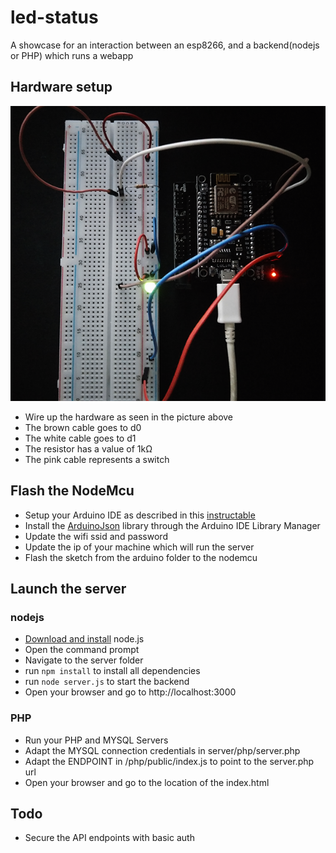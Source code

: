 # led-status
A showcase for an interaction between an esp8266, and a backend(nodejs or PHP) which runs a webapp

## Hardware setup
![Schematic how to wire up the hardware](https://raw.githubusercontent.com/nixrod/led-status/master/schematic.png "Schematic")
* Wire up the hardware as seen in the picture above
* The brown cable goes to d0
* The white cable goes to d1
* The resistor has a value of 1kΩ
* The pink cable represents a switch

## Flash the NodeMcu
* Setup your Arduino IDE as described in this [instructable](http://www.instructables.com/id/Programming-ESP8266-ESP-12E-NodeMCU-Using-Arduino-/)
* Install the [ArduinoJson](https://github.com/bblanchon/ArduinoJson) library through the Arduino IDE Library Manager
* Update the wifi ssid and password
* Update the ip of your machine which will run the server
* Flash the sketch from the arduino folder to the nodemcu

## Launch the server
### nodejs
* [Download and install](https://nodejs.org/en/) node.js
* Open the command prompt
* Navigate to the server folder
* run `npm install` to install all dependencies
* run `node server.js` to start the backend
* Open your browser and go to http://localhost:3000

### PHP
* Run your PHP and MYSQL Servers
* Adapt the MYSQL connection credentials in server/php/server.php
* Adapt the ENDPOINT in /php/public/index.js to point to the server.php url
* Open your browser and go to the location of the index.html

## Todo
* Secure the API endpoints with basic auth
